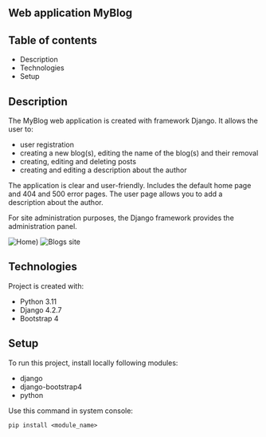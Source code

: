## Web application MyBlog

## Table of contents
* Description
* Technologies
* Setup

## Description
The MyBlog web application is created with framework Django.
It allows the user to:
- user registration
- creating a new blog(s), editing the name of the blog(s)
  and their removal
- creating, editing and deleting posts
- creating and editing a description about the author

The application is clear and user-friendly.
Includes the default home page and 404 and 500 error pages.
The user page allows you to add a description about the author.

For site administration purposes, the Django framework
provides the administration panel.



![Home](https://github.com/FrydmanPiotr/MyBlog-webApplication/blob/main/home.png))
![Blogs site](https://github.com/FrydmanPiotr/MyBlog-webApplication/blob/main/blogs.png)

## Technologies 
Project is created with:
* Python 3.11
* Django 4.2.7
* Bootstrap 4

## Setup
To run this project, install locally following modules:
* django
* django-bootstrap4
* python


Use this command in system console:

```
pip install <module_name>

```
